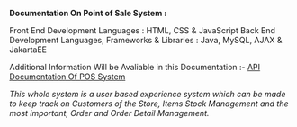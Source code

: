 **Documentation On Point of Sale System :** 

Front End Development Languages : HTML, CSS & JavaScript
Back End Development Languages, Frameworks & Libraries : Java, MySQL, AJAX & JakartaEE 

Additional Information Will be Avaliable in this Documentation :- [API Documentation Of POS System](https://docs.google.com/document/d/1vhxjpCX73m48Wc4sW1kt7PUxlwrp_TcKiJGoxqpmamg/edit?usp=sharing)

*This whole system is a user based experience system which can be made to keep track on Customers of the Store, Items Stock Management and the most important, Order and Order Detail Management.*
